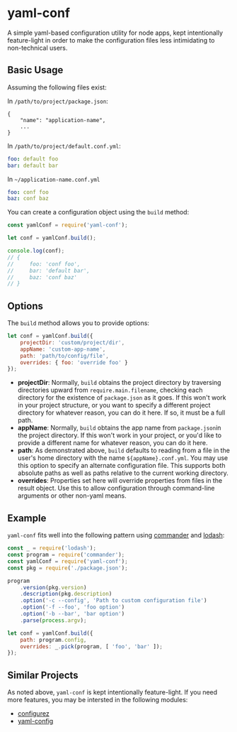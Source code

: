 # yaml-conf

A simple yaml-based configuration utility for node apps, kept intentionally
feature-light in order to make the configuration files less intimidating to
non-technical users.


## Basic Usage

Assuming the following files exist:

In `/path/to/project/package.json`:
```
{
	"name": "application-name",
	...
}
```

In `/path/to/project/default.conf.yml`:
```yaml
foo: default foo
bar: default bar
```

In `~/application-name.conf.yml`
```yaml
foo: conf foo
baz: conf baz
```

You can create a configuration object using the `build` method:

```javascript
const yamlConf = require('yaml-conf');

let conf = yamlConf.build();

console.log(conf);
// {
//     foo: 'conf foo',
//     bar: 'default bar',
//     baz: 'conf baz'
// }
```


## Options

The `build` method allows you to provide options:

```javascript
let conf = yamlConf.build({
	projectDir: 'custom/project/dir',
	appName: 'custom-app-name',
	path: 'path/to/config/file',
	overrides: { foo: 'override foo' }
});
```
- **projectDir**: Normally, `build` obtains the project directory by traversing
  directories upward from `require.main.filename`, checking each directory for
  the existence of `package.json` as it goes. If this won't work in your project
  structure, or you want to specify a different project directory for whatever
  reason, you can do it here. If so, it must be a full path.
- **appName**: Normally, `build` obtains the app name from `package.json`in the
  project directory. If this won't work in your project, or you'd like to
  provide a different name for whatever reason, you can do it here.
- **path**: As demonstrated above, `build` defaults to reading from a file in
  the user's home directory with the name `${appName}.conf.yml`. You may use
  this option to specify an alternate configuration file. This supports both
  absolute paths as well as paths relative to the current working directory.
- **overrides**: Properties set here will override properties from files in the
  result object. Use this to allow configuration through command-line arguments
  or other non-yaml means.


## Example
`yaml-conf` fits well into the following pattern using
[commander](https://www.npmjs.com/package/commander) and
[lodash](https://www.npmjs.com/package/lodash):

```javascript
const _ = require('lodash');
const program = require('commander');
const yamlConf = require('yaml-conf');
const pkg = require('./package.json');

program
	.version(pkg.version)
	.description(pkg.description)
	.option('-c --config', 'Path to custom configuration file')
	.option('-f --foo', 'foo option')
	.option('-b --bar', 'bar option')
	.parse(process.argv);

let conf = yamlConf.build({
	path: program.config,
	overrides: _.pick(program, [ 'foo', 'bar' ]);
});
```


## Similar Projects
As noted above, `yaml-conf` is kept intentionally feature-light. If you need
more features, you may be intersted in the following modules:

- [configurez](https://www.npmjs.com/package/configurez)
- [yaml-config](https://www.npmjs.com/package/yaml-config)
